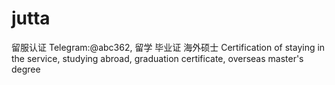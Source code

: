 # jutta
留服认证 Telegram:@abc362, 留学 毕业证 海外硕士 Certification of staying in the service, studying abroad, graduation certificate, overseas master's degree
